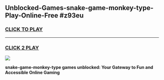 
## Unblocked-Games-snake-game-monkey-type-Play-Online-Free #z93eu
<h3>
<a href="https://us.freeplayer.one?title=snake-game-monkey-type&ref=10M">CLICK TO PLAY</a></h3>
<hr>

<h3>
<a href="https://us.freeplayer.one?title=snake-game-monkey-type&ref=10M">CLICK 2 PLAY</a>
  
</h3>

<a href="https://us.freeplayer.one?title=snake-game-monkey-type&ref=10M"><img src="https://clearcache.store/games.png"></a>


**snake-game-monkey-type games unblocked: Your Gateway to Fun and Accessible Online Gaming**
